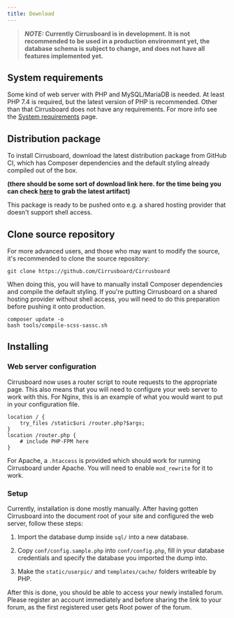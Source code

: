 ```yaml
---
title: Download
---
```


> ***NOTE:* Currently Cirrusboard is in development. It is not recommended to be used in a production environment yet, the database schema is subject to change, and does not have all features implemented yet.**

## System requirements
Some kind of web server with PHP and MySQL/MariaDB is needed. At least PHP 7.4 is required, but the latest version of PHP is recommended. Other than that Cirrusboard does not have any requirements. For more info see the [System requirements](System_Requirements) page.

## Distribution package
To install Cirrusboard, download the latest distribution package from GitHub CI, which has Composer dependencies and the default styling already compiled out of the box.

**(there should be some sort of download link here. for the time being you can check [here](https://github.com/Cirrusboard/Cirrusboard/actions) to grab the latest artifact)**

This package is ready to be pushed onto e.g. a shared hosting provider that doesn't support shell access.

## Clone source repository
For more advanced users, and those who may want to modify the source, it's recommended to clone the source repository:

```
git clone https://github.com/Cirrusboard/Cirrusboard
```

When doing this, you will have to manually install Composer dependencies and compile the default styling. If you're putting Cirrusboard on a shared hosting provider without shell access, you will need to do this preparation before pushing it onto production.

```
composer update -o
bash tools/compile-scss-sassc.sh
```

## Installing

### Web server configuration
Cirrusboard now uses a router script to route requests to the appropriate page. This also means that you will need to configure your web server to work with this. For Nginx, this is an example of what you would want to put in your configuration file.

```nginx
location / {
	try_files /static$uri /router.php?$args;
}
location /router.php {
	# include PHP-FPM here
}
```

For Apache, a `.htaccess` is provided which should work for running Cirrusboard under Apache. You will need to enable `mod_rewrite` for it to work.

### Setup
Currently, installation is done mostly manually. After having gotten Cirrusboard into the document root of your site and configured the web server, follow these steps:

1. Import the database dump inside `sql/` into a new database.

1. Copy `conf/config.sample.php` into `conf/config.php`, fill in your database credentials and specify the database you imported the dump into.

1. Make the `static/userpic/` and `templates/cache/` folders writeable by PHP.

After this is done, you should be able to access your newly installed forum. Please register an account immediately and before sharing the link to your forum, as the first registered user gets Root power of the forum.
